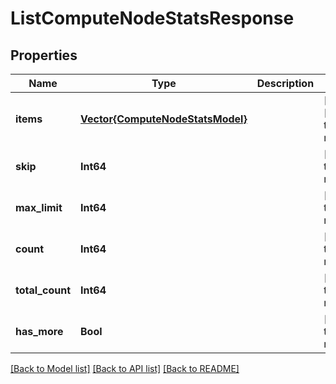 # ListComputeNodeStatsResponse


## Properties
Name | Type | Description | Notes
------------ | ------------- | ------------- | -------------
**items** | [**Vector{ComputeNodeStatsModel}**](ComputeNodeStatsModel.md) |  | [optional] [default to nothing]
**skip** | **Int64** |  | [default to nothing]
**max_limit** | **Int64** |  | [default to nothing]
**count** | **Int64** |  | [default to nothing]
**total_count** | **Int64** |  | [default to nothing]
**has_more** | **Bool** |  | [default to nothing]


[[Back to Model list]](../README.md#models) [[Back to API list]](../README.md#api-endpoints) [[Back to README]](../README.md)


